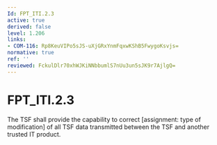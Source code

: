 ```yaml
---
Id: FPT_ITI.2.3
active: true
derived: false
level: 1.206
links:
- COM-116: Rp8KeuVIPo5sJS-uXjGRxYnmFqxwKShB5FwygoKsvjs=
normative: true
ref: ''
reviewed: FckulDlr70xhWJKiNNbbumlS7nUu3un5sJK9r7AjlgQ=
---
```


# FPT_ITI.2.3

The TSF shall provide the capability to correct [assignment: type of modification] of all TSF data transmitted between the TSF and another trusted IT product.